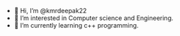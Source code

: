 - 👋 Hi, I’m @kmrdeepak22
- 👀 I’m interested in Computer science and Engineering.
- 🌱 I’m currently learning c++ programming.
<!--- 💞️ I’m looking to collaborate on ...
- 📫 How to reach me ...--->

<!---
kmrdeepak22/kmrdeepak22 is a ✨ special ✨ repository because its `README.md` (this file) appears on your GitHub profile.
You can click the Preview link to take a look at your changes.
--->
